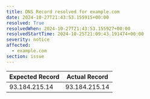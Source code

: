 ```yaml
---
title: DNS Record resolved for example.com
date: 2024-10-27T21:43:53.155915+00:00
resolved: True
resolvedWhen: 2024-10-27T21:43:53.155927+00:00
resolvedStartTime: 2024-10-25T21:09:43.191474+00:00
severity: notice
affected:
  - example.com
section: issue
---
```


| Expected Record  | Actual Record  |
|------------------|----------------|
| 93.184.215.14 | 93.184.215.14 |
